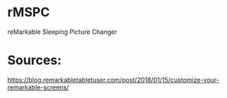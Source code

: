 # rMSPC
reMarkable Sleeping Picture Changer

# Sources:
https://blog.remarkabletabletuser.com/post/2018/01/15/customize-your-remarkable-screens/
